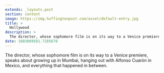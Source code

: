 ```yaml
--- 
extends: _layouts.post 
section: content 
image: https://img.huffingtonpost.com/asset/default-entry.jpg 
title: > 
  Hollywood 
description: > 
  The director, whose sophomore film is on its way to a Venice premiere, speaks about growing up in Mumbai, hanging out with Alfonso Cuarón in Mexico, and everything that happened in between. 
date: 1603089581.7285678 
--- 
```

<div><p class="card__description">The director, whose sophomore film is on its way to a Venice premiere, speaks about growing up in Mumbai, hanging out with Alfonso Cuar&#243;n in Mexico, and everything that happened in between.</p></div>